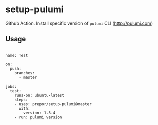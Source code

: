 # setup-pulumi

Github Action. Install specific version of `pulumi` CLI (http://pulumi.com)

## Usage

```

name: Test

on:
  push:
    branches:    
      - master

jobs:
  test:
    runs-on: ubuntu-latest
    steps:
    - uses: prepor/setup-pulumi@master
      with:
        version: 1.3.4
    - run: pulumi version
```
